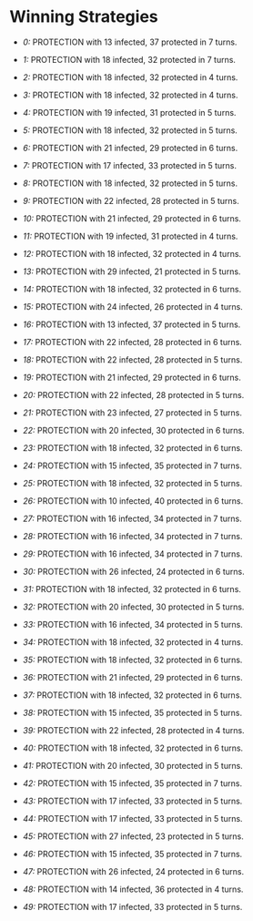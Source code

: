 # Winning Strategies

* _0:_ PROTECTION with 13 infected, 37 protected in 7 turns.


* _1:_ PROTECTION with 18 infected, 32 protected in 7 turns.


* _2:_ PROTECTION with 18 infected, 32 protected in 4 turns.


* _3:_ PROTECTION with 18 infected, 32 protected in 4 turns.


* _4:_ PROTECTION with 19 infected, 31 protected in 5 turns.


* _5:_ PROTECTION with 18 infected, 32 protected in 5 turns.


* _6:_ PROTECTION with 21 infected, 29 protected in 6 turns.


* _7:_ PROTECTION with 17 infected, 33 protected in 5 turns.


* _8:_ PROTECTION with 18 infected, 32 protected in 5 turns.


* _9:_ PROTECTION with 22 infected, 28 protected in 5 turns.


* _10:_ PROTECTION with 21 infected, 29 protected in 6 turns.


* _11:_ PROTECTION with 19 infected, 31 protected in 4 turns.


* _12:_ PROTECTION with 18 infected, 32 protected in 4 turns.


* _13:_ PROTECTION with 29 infected, 21 protected in 5 turns.


* _14:_ PROTECTION with 18 infected, 32 protected in 6 turns.


* _15:_ PROTECTION with 24 infected, 26 protected in 4 turns.


* _16:_ PROTECTION with 13 infected, 37 protected in 5 turns.


* _17:_ PROTECTION with 22 infected, 28 protected in 6 turns.


* _18:_ PROTECTION with 22 infected, 28 protected in 5 turns.


* _19:_ PROTECTION with 21 infected, 29 protected in 6 turns.


* _20:_ PROTECTION with 22 infected, 28 protected in 5 turns.


* _21:_ PROTECTION with 23 infected, 27 protected in 5 turns.


* _22:_ PROTECTION with 20 infected, 30 protected in 6 turns.


* _23:_ PROTECTION with 18 infected, 32 protected in 6 turns.


* _24:_ PROTECTION with 15 infected, 35 protected in 7 turns.


* _25:_ PROTECTION with 18 infected, 32 protected in 5 turns.


* _26:_ PROTECTION with 10 infected, 40 protected in 6 turns.


* _27:_ PROTECTION with 16 infected, 34 protected in 7 turns.


* _28:_ PROTECTION with 16 infected, 34 protected in 7 turns.


* _29:_ PROTECTION with 16 infected, 34 protected in 7 turns.


* _30:_ PROTECTION with 26 infected, 24 protected in 6 turns.


* _31:_ PROTECTION with 18 infected, 32 protected in 6 turns.


* _32:_ PROTECTION with 20 infected, 30 protected in 5 turns.


* _33:_ PROTECTION with 16 infected, 34 protected in 5 turns.


* _34:_ PROTECTION with 18 infected, 32 protected in 4 turns.


* _35:_ PROTECTION with 18 infected, 32 protected in 6 turns.


* _36:_ PROTECTION with 21 infected, 29 protected in 6 turns.


* _37:_ PROTECTION with 18 infected, 32 protected in 6 turns.


* _38:_ PROTECTION with 15 infected, 35 protected in 5 turns.


* _39:_ PROTECTION with 22 infected, 28 protected in 4 turns.


* _40:_ PROTECTION with 18 infected, 32 protected in 6 turns.


* _41:_ PROTECTION with 20 infected, 30 protected in 5 turns.


* _42:_ PROTECTION with 15 infected, 35 protected in 7 turns.


* _43:_ PROTECTION with 17 infected, 33 protected in 5 turns.


* _44:_ PROTECTION with 17 infected, 33 protected in 5 turns.


* _45:_ PROTECTION with 27 infected, 23 protected in 5 turns.


* _46:_ PROTECTION with 15 infected, 35 protected in 7 turns.


* _47:_ PROTECTION with 26 infected, 24 protected in 6 turns.


* _48:_ PROTECTION with 14 infected, 36 protected in 4 turns.


* _49:_ PROTECTION with 17 infected, 33 protected in 5 turns.


